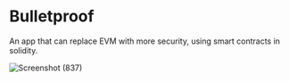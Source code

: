 # Bulletproof

An app that can replace EVM with more security, using smart contracts in solidity.

![Screenshot (837)](https://user-images.githubusercontent.com/77626594/162609014-6e87a244-651d-4c5c-b9da-4ed3452505fe.png)
